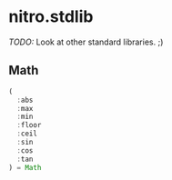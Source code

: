 # nitro.stdlib

*TODO:* Look at other standard libraries. ;)

## Math

```js
(
  :abs
  :max
  :min
  :floor
  :ceil
  :sin
  :cos
  :tan
) = Math
```
